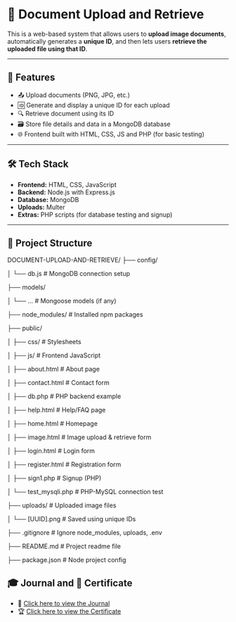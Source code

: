 # 📁 Document Upload and Retrieve

This is a web-based system that allows users to **upload image documents**, automatically generates a **unique ID**, and then lets users **retrieve the uploaded file using that ID**.

---

## 🚀 Features

- 📤 Upload documents (PNG, JPG, etc.)
- 🆔 Generate and display a unique ID for each upload
- 🔍 Retrieve document using its ID
- 🗃 Store file details and data in a MongoDB database
- 🌐 Frontend built with HTML, CSS, JS and PHP (for basic testing)

---

## 🛠 Tech Stack

- **Frontend:** HTML, CSS, JavaScript
- **Backend:** Node.js with Express.js
- **Database:** MongoDB
- **Uploads:** Multer
- **Extras:** PHP scripts (for database testing and signup)

---

## 📁 Project Structure

DOCUMENT-UPLOAD-AND-RETRIEVE/
├── config/

│ └── db.js # MongoDB connection setup

├── models/

│ └── ... # Mongoose models (if any)

├── node_modules/ # Installed npm packages

├── public/

│ ├── css/ # Stylesheets

│ ├── js/ # Frontend JavaScript

│ ├── about.html # About page

│ ├── contact.html # Contact form

│ ├── db.php # PHP backend example

│ ├── help.html # Help/FAQ page

│ ├── home.html # Homepage

│ ├── image.html # Image upload & retrieve form

│ ├── login.html # Login form

│ ├── register.html # Registration form

│ ├── sign1.php # Signup (PHP)

│ └── test_mysqli.php # PHP-MySQL connection test

├── uploads/ # Uploaded image files

│ └── [UUID].png # Saved using unique IDs

├── .gitignore # Ignore node_modules, uploads, .env

├── README.md # Project readme file

├── package.json # Node project config



## 🎓 Journal and 🏅 Certificate

- 📘 [Click here to view the Journal](https://github.com/Deepikasel/Document-upload-and-retrieval/raw/main/assets/journal.pdf)
- 🏆 [Click here to view the Certificate](https://github.com/Deepikasel/Document-upload-and-retrieval/raw/main/assets/certificate.pdf)

